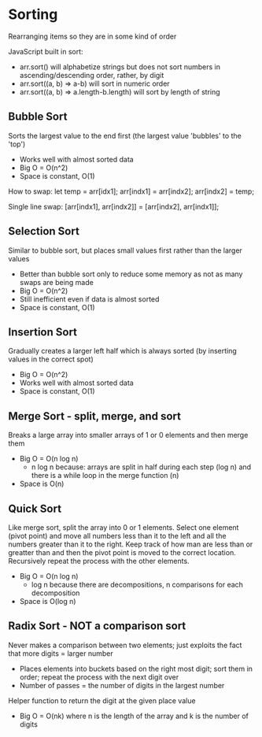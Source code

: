 # Sorting

Rearranging items so they are in some kind of order

JavaScript built in sort:

- arr.sort() will alphabetize strings but does not sort numbers in ascending/descending order, rather, by digit
- arr.sort((a, b) => a-b) will sort in numeric order
- arr.sort((a, b) => a.length-b.length) will sort by length of string

## Bubble Sort

Sorts the largest value to the end first (the largest value 'bubbles' to the 'top')

- Works well with almost sorted data
- Big O = O(n^2)
- Space is constant, O(1)

How to swap:
let temp = arr[idx1];
arr[indx1] = arr[indx2];
arr[indx2] = temp;

Single line swap:
[arr[indx1], arr[indx2]] = [arr[indx2], arr[indx1]];

## Selection Sort

Similar to bubble sort, but places small values first rather than the larger values

- Better than bubble sort only to reduce some memory as not as many swaps are being made
- Big O = O(n^2)
- Still inefficient even if data is almost sorted
- Space is constant, O(1)

## Insertion Sort

Gradually creates a larger left half which is always sorted (by inserting values in the correct spot)

- Big O = O(n^2)
- Works well with almost sorted data
- Space is constant, O(1)

## Merge Sort - split, merge, and sort

Breaks a large array into smaller arrays of 1 or 0 elements and then merge them

- Big O = O(n log n)
  - n log n because: arrays are split in half during each step (log n) and there is a while loop in the merge function (n)
- Space is O(n)

## Quick Sort

Like merge sort, split the array into 0 or 1 elements. Select one element (pivot point) and move all numbers less than it to the left and all the numbers greater than it to the right. Keep track of how man are less than or greatter than and then the pivot point is moved to the correct location. Recursively repeat the process with the other elements.

- Big O = O(n log n)
  - log n because there are decompositions, n comparisons for each decomposition
- Space is O(log n)

## Radix Sort - NOT a comparison sort

Never makes a comparison between two elements; just exploits the fact that more digits = larger number

- Places elements into buckets based on the right most digit; sort them in order; repeat the process with the next digit over
- Number of passes = the number of digits in the largest number

Helper function to return the digit at the given place value

- Big O = O(nk) where n is the length of the array and k is the number of digits
